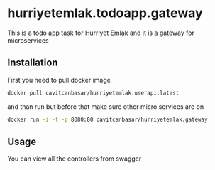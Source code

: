 # hurriyetemlak.todoapp.gateway

This is a todo app task for Hurriyet Emlak and it is a gateway for microservices

## Installation

First you need to pull docker image

```bash
docker pull cavitcanbasar/hurriyetemlak.userapi:latest
```

and than run but before that make sure other micro services are on

```bash
docker run -i -t -p 8080:80 cavitcanbasar/hurriyetemlak.gateway
```



## Usage

You can view all the controllers from swagger

